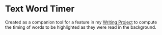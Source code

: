 # Text Word Timer

Created as a companion tool for a feature in my [Writing Project](https://github.com/mckqw/WritingProject) to compute the timing of words to be highlighted as they were read in the background.
